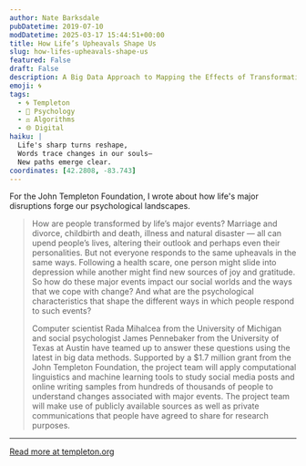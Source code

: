 ```yaml
---
author: Nate Barksdale
pubDatetime: 2019-07-10
modDatetime: 2025-03-17 15:44:51+00:00
title: How Life’s Upheavals Shape Us
slug: how-lifes-upheavals-shape-us
featured: False
draft: False
description: A Big Data Approach to Mapping the Effects of Transformative Events
emoji: 🌀
tags:
  - 🌀 Templeton
  - 🧠 Psychology
  - ⚖️ Algorithms
  - 🌐 Digital
haiku: |
  Life's sharp turns reshape,
  Words trace changes in our souls—
  New paths emerge clear.
coordinates: [42.2808, -83.743]
---
```


For the John Templeton Foundation, I wrote about how life's major disruptions forge our psychological landscapes.

> How are people transformed by life’s major events? Marriage and divorce, childbirth and death, illness and natural disaster — all can upend people’s lives, altering their outlook and perhaps even their personalities. But not everyone responds to the same upheavals in the same ways. Following a health scare, one person might slide into depression while another might find new sources of joy and gratitude. So how do these major events impact our social worlds and the ways that we cope with change? And what are the psychological characteristics that shape the different ways in which people respond to such events?
>
> Computer scientist Rada Mihalcea from the University of Michigan and social psychologist James Pennebaker from the University of Texas at Austin have teamed up to answer these questions using the latest in big data methods. Supported by a $1.7 million grant from the John Templeton Foundation, the project team will apply computational linguistics and machine learning tools to study social media posts and online writing samples from hundreds of thousands of people to understand changes associated with major events. The project team will make use of publicly available sources as well as private communications that people have agreed to share for research purposes.

---

[Read more at templeton.org](https://www.templeton.org/news/how-lifes-upheavals-shape-us)
